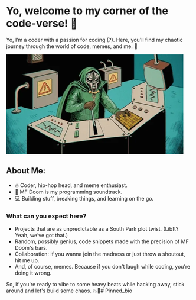 # Yo, welcome to my corner of the code-verse! 👾
Yo, I’m a coder with a passion for coding (?). Here, you'll find my chaotic journey through the world of code, memes, and me. 🚀

![MF_doom](giphy.gif)

## About Me:
- 🔥 Coder, hip-hop head, and meme enthusiast.
- 🎤 MF Doom is my programming soundtrack.
- 💻 Building stuff, breaking things, and learning on the go.

### What can you expect here?

- Projects that are as unpredictable as a South Park plot twist. (Libft? Yeah, we’ve got that.)
- Random, possibly genius, code snippets made with the precision of MF Doom's bars.
- Collaboration: If you wanna join the madness or just throw a shoutout, hit me up.
- And, of course, memes. Because if you don't laugh while coding, you’re doing it wrong.

So, if you're ready to vibe to some heavy beats while hacking away, stick around and let's build some chaos. 💥🔧# Pinned_bio
